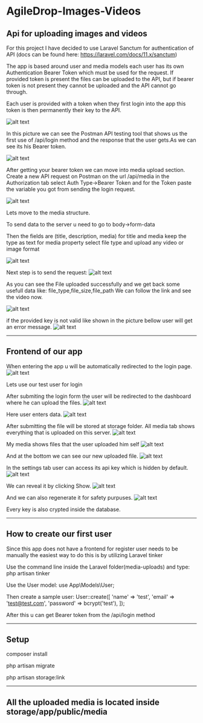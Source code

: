 # AgileDrop-Images-Videos
## Api for uploading images and videos

For this project I have decided to use Laravel Sanctum for authentication of API (docs can be found here: https://laravel.com/docs/11.x/sanctum)

The app is based around user and media models each user has its own Authentication Bearer Token which must be used for the request. If provided token is present the files can be uploaded to the API, but if bearer token is not present they cannot be uploaded and the API cannot go through.

Each user is provided with a token when they first login into the app this token is then permanently their key to the API. 

![alt text](readme-img/image.png)

In this picture we can see the Postman API testing tool that shows us the first use of /api/login method and the response that the user gets.As we can see its his Bearer token.

![alt text](readme-img/image-1.png)

After getting your bearer token we can move into media upload section.
Create a new API request on Postman on the url /api/media in the Authorization tab select Auth Type->Bearer Token and for the Token paste the variable you got from sending the login request.

![alt text](readme-img/image-2.png)

Lets move to the media structure.

To send data to the server u need to go to body->form-data

Then the fields are (title, description, media) for title and media keep the type as text for media property select file type and upload any video or image format

![alt text](readme-img/image-3.png)

Next step is to send the request:
![alt text](readme-img/image-4.png)

As you can see the File uploaded successfully and we get back some usefull data like: file_type,file_size,file_path
We can follow the link and see the video now.

![alt text](readme-img/image-5.png)

if the provided key is not valid like shown in the picture bellow user will get an error message.
![alt text](readme-img/image-6.png)


----------------------------------------------------
## Frontend of our app

When entering the app u will be automatically redirected to the login page.
![alt text](readme-img/image-7.png)

Lets use our test user for login

After submiting the login form the user will be redirected to the dashboard where he can upload the files.
![alt text](readme-img/image-8.png)

Here user enters data.
![alt text](readme-img/image-9.png)

After submitting the file will be stored at storage folder.
All media tab shows everything that is uploaded on this server.
![alt text](readme-img/image-10.png)

My media shows files that the user uploaded him self
![alt text](readme-img/image-11.png)

And at the bottom we can see our new uploaded file.
![alt text](readme-img/image-12.png)

In the settings tab user can access its api key which is hidden by default.
![alt text](readme-img/image-13.png)

We can reveal it by clicking Show.
![alt text](readme-img/image-14.png)

And we can also regenerate it for safety purpuses.
![alt text](readme-img/image-15.png)

Every key is also crypted inside the database.

----------------------------------------------------
## How to create our first user

Since this app does not have a frontend for register user needs to be manually the easiest way to do this is by utilizing Laravel tinker

Use the command line inside the Laravel folder(media-uploads) and type: php artisan tinker

Use the User model: use App\Models\User;

Then create a sample user:
User::create([
    'name' => 'test',
    'email' => 'test@test.com',
    'password' => bcrypt('test'),
]);

After this u can get Bearer token from the /api/login method

---------------------------------------------------
## Setup

composer install

php artisan migrate

php artisan storage:link

---------------------------------------------------

## All the uploaded media is located inside storage/app/public/media

